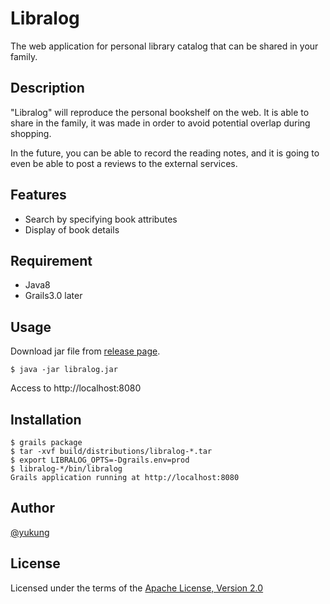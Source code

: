 Libralog
====

The web application for personal library catalog that can be shared in your family.

Description
----

"Libralog" will reproduce the personal bookshelf on the web. It is able to share in the family, it was made in order to avoid potential overlap during shopping.

In the future, you can be able to record the reading notes, and it is going to even be able to post a reviews to the external services. 

## Features

* Search by specifying book attributes
* Display of book details

## Requirement

* Java8
* Grails3.0 later

## Usage

Download jar file from [release page](https://github.com/yukung/libralog/releases).

```console
$ java -jar libralog.jar
```

Access to http://localhost:8080

## Installation

```console
$ grails package
$ tar -xvf build/distributions/libralog-*.tar
$ export LIBRALOG_OPTS=-Dgrails.env=prod
$ libralog-*/bin/libralog
Grails application running at http://localhost:8080
```

## Author

[@yukung](https://twitter.com/yukung)

## License

Licensed under the terms of the [Apache License, Version 2.0](http://www.apache.org/licenses/LICENSE-2.0.html)

